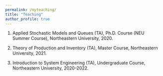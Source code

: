 ```yaml
---
permalink: /myteaching/
title: "Teaching"
author_profile: true
---
```


1. Applied Stochastic Models and Queues (TA), Ph.D. Course (NEU Summer Course), Northeastern University, 2020.

2. Theory of Production and Inventory (TA), Master Course, Northeastern University, 2021.

3. Introduction to System Engineering (TA), Undergraduate Course, Northeastern University, 2020-2022. 
